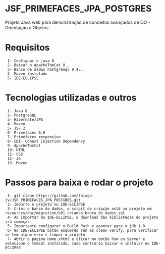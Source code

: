 # JSF_PRIMEFACES_JPA_POSTGRES
Projeto Java web para demonstração de conceitos avançados de OO - Orientação a Objetos

# Requisitos
```
 1- Configuar o java 8
 2- Baixar o ApacheTomCat 8..
 3- Banco de dados PostgreSql 9.4...
 4- Maven instalado
 5- IDE-ECLIPSE
 ```
# Tecnologias utilizadas e outros
```
 1- Java 8
 2- PostgreSQL
 3- Hibernate/JPA 
 4- Maven
 5- JSF 2
 6- Primefaces 6.0
 7- Primefaces responsivo
 8- CDI- Conext Injection Dependency
 9- ApacheTomCat
 10- HTML
 11- CSS
 12- JS
 13- Maven
```

# Passos para baixa e rodar o projeto
```
 1- git clone https://github.com/thiago-jv/JSF_PRIMEFACES_JPA_POSTGRES.git 
 2- Importe o projeto no IDE-ECLIPSE
 3- Criei o banco de dados, o scrpit de criação está no projeto em resources/doc/migration/V01_criando_banco_de_dados.sql
 4- Ao importar no IDE-ECLIPSE, o download das bibliotecas do projeto irá começar
 5- Importante configurar o Build Path e apontar para o jdk 1.8
 6- No IDE-ECLIPSE botão esquerdo run as clean verify, para verificar se tem algum erro e limpar o projeto
 7- Abrir o pagina Home.xhtml e clicar no botão Run on Server e selecione o tomcat instalado, caso contrario baixar e instalar no IDE-ECLIPSE
```




